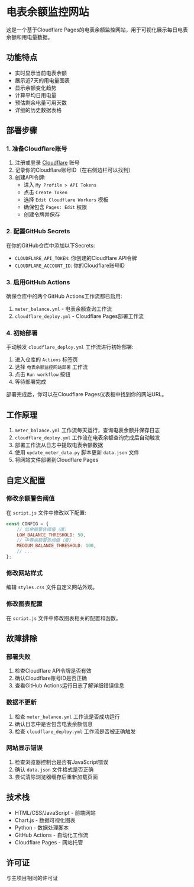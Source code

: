 # 电表余额监控网站

这是一个基于Cloudflare Pages的电表余额监控网站，用于可视化展示每日电表余额和用电量数据。

## 功能特点

- 实时显示当前电表余额
- 展示近7天的用电量图表
- 显示余额变化趋势
- 计算平均日用电量
- 预估剩余电量可用天数
- 详细的历史数据表格

## 部署步骤

### 1. 准备Cloudflare账号

1. 注册或登录 [Cloudflare](https://dash.cloudflare.com/) 账号
2. 记录你的Cloudflare账号ID（在右侧边栏可以找到）
3. 创建API令牌:
   - 进入 `My Profile > API Tokens`
   - 点击 `Create Token`
   - 选择 `Edit Cloudflare Workers` 模板
   - 确保包含 `Pages: Edit` 权限
   - 创建令牌并保存

### 2. 配置GitHub Secrets

在你的GitHub仓库中添加以下Secrets:

- `CLOUDFLARE_API_TOKEN`: 你创建的Cloudflare API令牌
- `CLOUDFLARE_ACCOUNT_ID`: 你的Cloudflare账号ID

### 3. 启用GitHub Actions

确保仓库中的两个GitHub Actions工作流都已启用:

1. `meter_balance.yml` - 电表余额查询工作流
2. `cloudflare_deploy.yml` - Cloudflare Pages部署工作流

### 4. 初始部署

手动触发 `cloudflare_deploy.yml` 工作流进行初始部署:

1. 进入仓库的 `Actions` 标签页
2. 选择 `电表余额监控网站部署` 工作流
3. 点击 `Run workflow` 按钮
4. 等待部署完成

部署完成后，你可以在Cloudflare Pages仪表板中找到你的网站URL。

## 工作原理

1. `meter_balance.yml` 工作流每天运行，查询电表余额并保存日志
2. `cloudflare_deploy.yml` 工作流在电表余额查询完成后自动触发
3. 部署工作流从日志中提取电表余额数据
4. 使用 `update_meter_data.py` 脚本更新 `data.json` 文件
5. 将网站文件部署到Cloudflare Pages

## 自定义配置

### 修改余额警告阈值

在 `script.js` 文件中修改以下配置:

```javascript
const CONFIG = {
    // 低余额警告阈值（度）
    LOW_BALANCE_THRESHOLD: 50,
    // 中等余额警告阈值（度）
    MEDIUM_BALANCE_THRESHOLD: 100,
    // ...
};
```

### 修改网站样式

编辑 `styles.css` 文件自定义网站外观。

### 修改图表配置

在 `script.js` 文件中修改图表相关的配置和函数。

## 故障排除

### 部署失败

1. 检查Cloudflare API令牌是否有效
2. 确认Cloudflare账号ID是否正确
3. 查看GitHub Actions运行日志了解详细错误信息

### 数据不更新

1. 检查 `meter_balance.yml` 工作流是否成功运行
2. 确认日志中是否包含电表余额信息
3. 检查 `cloudflare_deploy.yml` 工作流是否被正确触发

### 网站显示错误

1. 检查浏览器控制台是否有JavaScript错误
2. 确认 `data.json` 文件格式是否正确
3. 尝试清除浏览器缓存后重新加载页面

## 技术栈

- HTML/CSS/JavaScript - 前端网站
- Chart.js - 数据可视化图表
- Python - 数据处理脚本
- GitHub Actions - 自动化工作流
- Cloudflare Pages - 网站托管

## 许可证

与主项目相同的许可证
